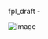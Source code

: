 fpl_draft -

![image](https://user-images.githubusercontent.com/39656862/181736335-f7749be1-d2a6-4662-a63a-cfe23fa1da64.png)
